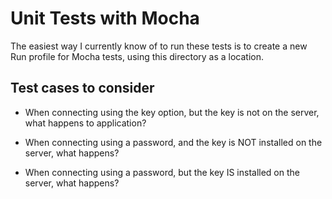 Unit Tests with Mocha
=====================
The easiest way I currently know of to run these tests is to create a new Run profile for Mocha tests, using this
directory as a location.


Test cases to consider
----------------------

- When connecting using the key option, but the key is not on the server, what happens to application?

- When connecting using a password, and the key is NOT installed on the server, what happens?

- When connecting using a password, but the key IS installed on the server, what happens?


